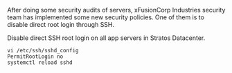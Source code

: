 After doing some security audits of servers, xFusionCorp Industries security team has implemented some new security policies. One of them is to disable direct root login through SSH.

Disable direct SSH root login on all app servers in Stratos Datacenter.

```
vi /etc/ssh/sshd_config
PermitRootLogin no
systemctl reload sshd
```
